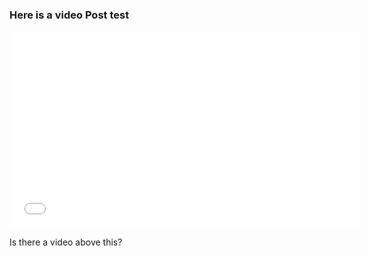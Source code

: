 ### Here is a video Post test

<iframe width="560" height="315" src="//www.youtube.com/embed/k4qVkWh1EAo?list=PL53194065BA276ACA" frameborder="0" allowfullscreen></iframe>

Is there a video above this?